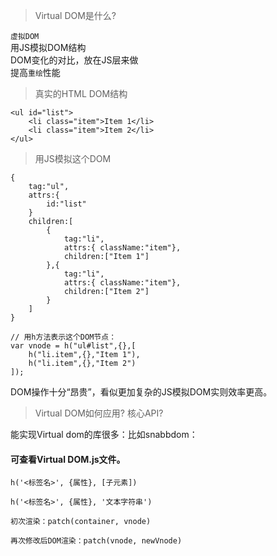 > Virtual DOM是什么?

`虚拟DOM`  
用JS模拟DOM结构  
DOM变化的对比，放在JS层来做  
提高`重绘`性能  

> 真实的HTML DOM结构
```
<ul id="list">
    <li class="item">Item 1</li>
    <li class="item">Item 2</li>
</ul>
```

> 用JS模拟这个DOM
```
{
    tag:"ul",
    attrs:{
        id:"list"
    }
    children:[
        {
            tag:"li",
            attrs:{ className:"item"},
            children:["Item 1"]
        },{
            tag:"li",
            attrs:{ className:"item"},
            children:["Item 2"]
        }
    ]
}

// 用h方法表示这个DOM节点：
var vnode = h("ul#list",{},[
    h("li.item",{},"Item 1"),
    h("li.item",{},"Item 2")
]);
```

DOM操作十分“昂贵”，看似更加复杂的JS模拟DOM实则效率更高。 

> Virtual DOM如何应用? 核心API?

能实现Virtual dom的库很多：比如snabbdom：
#### 可查看Virtual DOM.js文件。  

```
h('<标签名>', {属性}, [子元素])

h('<标签名>', {属性}, '文本字符串')

初次渲染：patch(container, vnode)

再次修改后DOM渲染：patch(vnode, newVnode)

```


